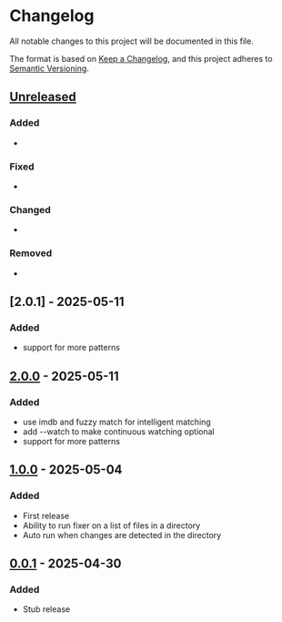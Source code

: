 # Changelog

All notable changes to this project will be documented in this file.

The format is based on [Keep a Changelog](https://keepachangelog.com/en/1.1.0/),
and this project adheres to [Semantic Versioning](https://semver.org/spec/v2.0.0.html).

## [Unreleased]

### Added

-

### Fixed

-

### Changed

-

### Removed

-

## [2.0.1] - 2025-05-11

### Added

- support for more patterns

## [2.0.0] - 2025-05-11

### Added

- use imdb and fuzzy match for intelligent matching
- add --watch to make continuous watching optional
- support for more patterns

## [1.0.0] - 2025-05-04

### Added

- First release
- Ability to run fixer on a list of files in a directory
- Auto run when changes are detected in the directory

## [0.0.1] - 2025-04-30

### Added

- Stub release

[unreleased]: https://github.com/viseshrp/reelname/compare/v2.0.0...HEAD
[2.0.0]: https://github.com/viseshrp/reelname/releases/tag/v2.0.0
[1.0.0]: https://github.com/viseshrp/reelname/releases/tag/v1.0.0
[0.0.1]: https://github.com/viseshrp/reelname/releases/tag/v0.0.1
